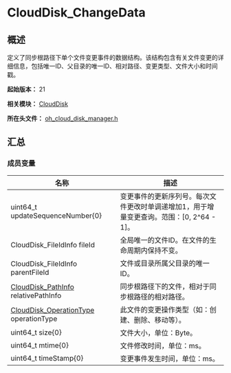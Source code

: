 # CloudDisk_ChangeData
<!--Kit: Core File Kit-->
<!--Subsystem: FileManagement-->
<!--Owner: -->
<!--Designer: -->
<!--Tester: -->
<!--Adviser: @foryourself-->

## 概述

定义了同步根路径下单个文件变更事件的数据结构。该结构包含有关文件变更的详细信息，包括唯一ID、父目录的唯一ID、相对路径、变更类型、文件大小和时间戳。

**起始版本：** 21

**相关模块：** [CloudDisk](capi-clouddisk.md)

**所在头文件：** [oh_cloud_disk_manager.h](capi-oh-cloud-disk-manager-h.md)

## 汇总

### 成员变量

| 名称 | 描述 |
| -- | -- |
| uint64_t updateSequenceNumber{0} | 变更事件的更新序列号。每次文件更改时单调递增加1，用于增量变更查询。范围：[0, 2^64 - 1]。 |
| CloudDisk_FileIdInfo fileId | 全局唯一的文件ID。在文件的生命周期内保持不变。 |
| CloudDisk_FileIdInfo parentFileId | 文件或目录所属父目录的唯一ID。 |
| [CloudDisk_PathInfo](capi-clouddisk-clouddisk-pathinfo.md) relativePathInfo | 同步根路径下的文件，相对于同步根路径的相对路径。 |
| [CloudDisk_OperationType](capi-oh-cloud-disk-manager-h.md#clouddisk_operationtype) operationType | 此文件的变更操作类型（如：创建、删除、移动等）。 |
| uint64_t size{0} | 文件大小，单位：Byte。 |
| uint64_t mtime{0} | 文件修改时间，单位：ms。 |
| uint64_t timeStamp{0} | 变更事件发生时间，单位：ms。 |


